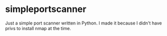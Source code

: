 # simpleportscanner
Just a simple port scanner written in Python. I made it because I didn't have privs to install nmap at the time.
